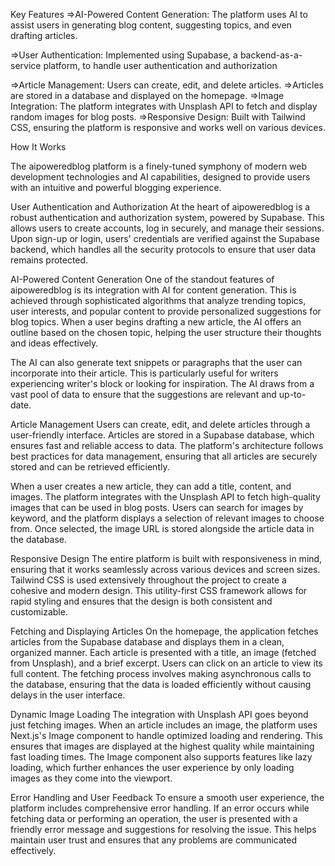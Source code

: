 Key Features
=>AI-Powered Content Generation: The platform uses AI to assist users in generating blog content, suggesting topics, and even drafting articles.

=>User Authentication: Implemented using Supabase, a backend-as-a-service platform, to handle user authentication and authorization

=>Article Management: Users can create, edit, and delete articles.
=>Articles are stored in a database and displayed on the homepage.
=>Image Integration: The platform integrates with Unsplash API to fetch and display random images for blog posts.
=>Responsive Design: Built with Tailwind CSS, ensuring the platform is responsive and works well on various devices.


How It Works

The aipoweredblog platform is a finely-tuned symphony of modern web development technologies and AI capabilities, designed to provide users with an intuitive and powerful blogging experience.

User Authentication and Authorization
At the heart of aipoweredblog is a robust authentication and authorization system, powered by Supabase. This allows users to create accounts, log in securely, and manage their sessions. Upon sign-up or login, users' credentials are verified against the Supabase backend, which handles all the security protocols to ensure that user data remains protected.

AI-Powered Content Generation
One of the standout features of aipoweredblog is its integration with AI for content generation. This is achieved through sophisticated algorithms that analyze trending topics, user interests, and popular content to provide personalized suggestions for blog topics. When a user begins drafting a new article, the AI offers an outline based on the chosen topic, helping the user structure their thoughts and ideas effectively.

The AI can also generate text snippets or paragraphs that the user can incorporate into their article. This is particularly useful for writers experiencing writer's block or looking for inspiration. The AI draws from a vast pool of data to ensure that the suggestions are relevant and up-to-date.

Article Management
Users can create, edit, and delete articles through a user-friendly interface. Articles are stored in a Supabase database, which ensures fast and reliable access to data. The platform's architecture follows best practices for data management, ensuring that all articles are securely stored and can be retrieved efficiently.

When a user creates a new article, they can add a title, content, and images. The platform integrates with the Unsplash API to fetch high-quality images that can be used in blog posts. Users can search for images by keyword, and the platform displays a selection of relevant images to choose from. Once selected, the image URL is stored alongside the article data in the database.

Responsive Design
The entire platform is built with responsiveness in mind, ensuring that it works seamlessly across various devices and screen sizes. Tailwind CSS is used extensively throughout the project to create a cohesive and modern design. This utility-first CSS framework allows for rapid styling and ensures that the design is both consistent and customizable.

Fetching and Displaying Articles
On the homepage, the application fetches articles from the Supabase database and displays them in a clean, organized manner. Each article is presented with a title, an image (fetched from Unsplash), and a brief excerpt. Users can click on an article to view its full content. The fetching process involves making asynchronous calls to the database, ensuring that the data is loaded efficiently without causing delays in the user interface.

Dynamic Image Loading
The integration with Unsplash API goes beyond just fetching images. When an article includes an image, the platform uses Next.js's Image component to handle optimized loading and rendering. This ensures that images are displayed at the highest quality while maintaining fast loading times. The Image component also supports features like lazy loading, which further enhances the user experience by only loading images as they come into the viewport.

Error Handling and User Feedback
To ensure a smooth user experience, the platform includes comprehensive error handling. If an error occurs while fetching data or performing an operation, the user is presented with a friendly error message and suggestions for resolving the issue. This helps maintain user trust and ensures that any problems are communicated effectively.
